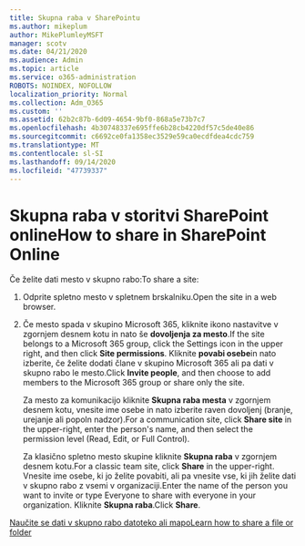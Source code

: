 ```yaml
---
title: Skupna raba v SharePointu
ms.author: mikeplum
author: MikePlumleyMSFT
manager: scotv
ms.date: 04/21/2020
ms.audience: Admin
ms.topic: article
ms.service: o365-administration
ROBOTS: NOINDEX, NOFOLLOW
localization_priority: Normal
ms.collection: Adm_O365
ms.custom: ''
ms.assetid: 62b2c87b-6d09-4654-9bf0-868a5e73b7c7
ms.openlocfilehash: 4b30748337e695ffe6b28cb4220df57c5de40e86
ms.sourcegitcommit: c6692ce0fa1358ec3529e59ca0ecdfdea4cdc759
ms.translationtype: MT
ms.contentlocale: sl-SI
ms.lasthandoff: 09/14/2020
ms.locfileid: "47739337"
---
```

# <a name="how-to-share-in-sharepoint-online"></a><span data-ttu-id="b1904-102">Skupna raba v storitvi SharePoint online</span><span class="sxs-lookup"><span data-stu-id="b1904-102">How to share in SharePoint Online</span></span>

<span data-ttu-id="b1904-103">Če želite dati mesto v skupno rabo:</span><span class="sxs-lookup"><span data-stu-id="b1904-103">To share a site:</span></span>
  
1. <span data-ttu-id="b1904-104">Odprite spletno mesto v spletnem brskalniku.</span><span class="sxs-lookup"><span data-stu-id="b1904-104">Open the site in a web browser.</span></span>
    
2. <span data-ttu-id="b1904-105">Če mesto spada v skupino Microsoft 365, kliknite ikono nastavitve v zgornjem desnem kotu in nato še **dovoljenja za mesto**.</span><span class="sxs-lookup"><span data-stu-id="b1904-105">If the site belongs to a Microsoft 365 group, click the Settings icon in the upper right, and then click **Site permissions**.</span></span> <span data-ttu-id="b1904-106">Kliknite **povabi osebe**in nato izberite, če želite dodati člane v skupino Microsoft 365 ali pa dati v skupno rabo le mesto.</span><span class="sxs-lookup"><span data-stu-id="b1904-106">Click **Invite people**, and then choose to add members to the Microsoft 365 group or share only the site.</span></span> 
    
    <span data-ttu-id="b1904-107">Za mesto za komunikacijo kliknite **Skupna raba mesta** v zgornjem desnem kotu, vnesite ime osebe in nato izberite raven dovoljenj (branje, urejanje ali popoln nadzor).</span><span class="sxs-lookup"><span data-stu-id="b1904-107">For a communication site, click **Share site** in the upper-right, enter the person's name, and then select the permission level (Read, Edit, or Full Control).</span></span> 
    
    <span data-ttu-id="b1904-108">Za klasično spletno mesto skupine kliknite **Skupna raba** v zgornjem desnem kotu.</span><span class="sxs-lookup"><span data-stu-id="b1904-108">For a classic team site, click **Share** in the upper-right.</span></span> <span data-ttu-id="b1904-109">Vnesite ime osebe, ki jo želite povabiti, ali pa vnesite vse, ki jih želite dati v skupno rabo z vsemi v organizaciji.</span><span class="sxs-lookup"><span data-stu-id="b1904-109">Enter the name of the person you want to invite or type Everyone to share with everyone in your organization.</span></span> <span data-ttu-id="b1904-110">Kliknite **Skupna raba**.</span><span class="sxs-lookup"><span data-stu-id="b1904-110">Click **Share**.</span></span>
    
[<span data-ttu-id="b1904-111">Naučite se dati v skupno rabo datoteko ali mapo</span><span class="sxs-lookup"><span data-stu-id="b1904-111">Learn how to share a file or folder</span></span>](https://go.microsoft.com/fwlink/?linkid=511430)
  

